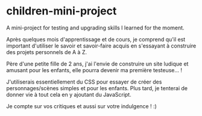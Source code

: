 # children-mini-project
A mini-project for testing and upgrading skills I learned for the moment.

Après quelques mois d'apprentissage et de cours, je comprend qu'il est important d'utiliser le savoir et savoir-faire acquis en s'essayant à construire des projets personnels de A à Z. 

Père d'une petite fille de 2 ans, j'ai l'envie de construire un site ludique et amusant pour les enfants, elle pourra devenir ma première testeuse... !

J'utiliserais essentiellement du CSS pour essayer de créer des personnages/scènes simples et pour les enfants. Plus tard, je tenterai de donner vie à tout cela en y ajoutant du JavaScript. 

Je compte sur vos critiques et aussi sur votre indulgence ! :)